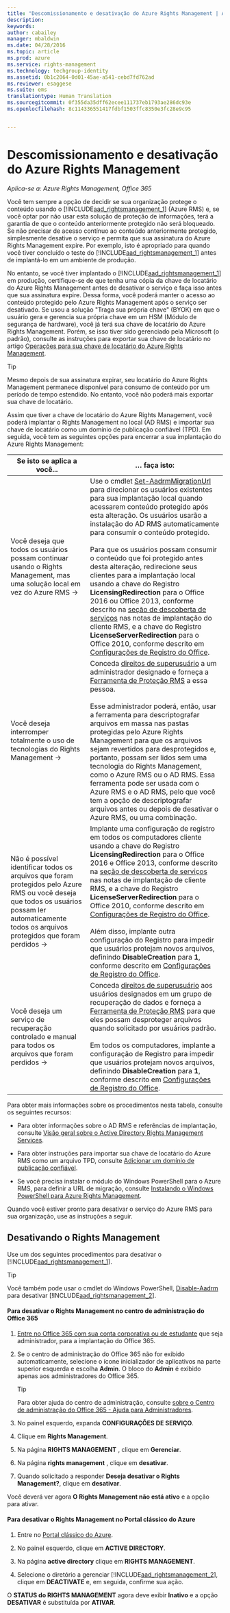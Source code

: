 ```yaml
---
title: "Descomissionamento e desativação do Azure Rights Management | Azure RMS"
description: 
keywords: 
author: cabailey
manager: mbaldwin
ms.date: 04/28/2016
ms.topic: article
ms.prod: azure
ms.service: rights-management
ms.technology: techgroup-identity
ms.assetid: 0b1c2064-0d01-45ae-a541-cebd7fd762ad
ms.reviewer: esaggese
ms.suite: ems
translationtype: Human Translation
ms.sourcegitcommit: 0f355da35dff62ecee111737eb1793ae286dc93e
ms.openlocfilehash: 8c114336551417fdbf1503ffc8350e3fc28e9c95


---
```


# Descomissionamento e desativação do Azure Rights Management

*Aplica-se a: Azure Rights Management, Office 365*

Você tem sempre a opção de decidir se sua organização protege o conteúdo usando o [!INCLUDE[aad_rightsmanagement_1](../includes/aad_rightsmanagement_1_md.md)] (Azure RMS) e, se você optar por não usar esta solução de proteção de informações, terá a garantia de que o conteúdo anteriormente protegido não será bloqueado. Se não precisar de acesso contínuo ao conteúdo anteriormente protegido, simplesmente desative o serviço e permita que sua assinatura do Azure Rights Management expire. Por exemplo, isto é apropriado para quando você tiver concluído o teste do [!INCLUDE[aad_rightsmanagement_1](../includes/aad_rightsmanagement_1_md.md)] antes de implantá-lo em um ambiente de produção.

No entanto, se você tiver implantado o [!INCLUDE[aad_rightsmanagement_1](../includes/aad_rightsmanagement_1_md.md)] em produção, certifique-se de que tenha uma cópia da chave de locatário do Azure Rights Management antes de desativar o serviço e faça isso antes que sua assinatura expire. Dessa forma, você poderá manter o acesso ao conteúdo protegido pelo Azure Rights Management após o serviço ser desativado. Se usou a solução "Traga sua própria chave" (BYOK) em que o usuário gera e gerencia sua própria chave em um HSM (Módulo de segurança de hardware), você já terá sua chave de locatário do Azure Rights Management. Porém, se isso tiver sido gerenciado pela Microsoft (o padrão), consulte as instruções para exportar sua chave de locatário no artigo [Operações para sua chave de locatário do Azure Rights Management](operations-tenant-key.md).

> [!TIP]
> Mesmo depois de sua assinatura expirar, seu locatário do Azure Rights Management permanece disponível para consumo de conteúdo por um período de tempo estendido. No entanto, você não poderá mais exportar sua chave de locatário.

Assim que tiver a chave de locatário do Azure Rights Management, você poderá implantar o Rights Management no local (AD RMS) e importar sua chave de locatário como um domínio de publicação confiável (TPD). Em seguida, você tem as seguintes opções para encerrar a sua implantação do Azure Rights Management:

|Se isto se aplica a você...|… faça isto:|
|----------------------------|--------------|
|Você deseja que todos os usuários possam continuar usando o Rights Management, mas uma solução local em vez do Azure RMS    →|Use o cmdlet [Set-AadrmMigrationUrl](https://msdn.microsoft.com/library/azure/dn629429.aspx) para direcionar os usuários existentes para sua implantação local quando acessarem conteúdo protegido após esta alteração. Os usuários usarão a instalação do AD RMS automaticamente para consumir o conteúdo protegido.<br /><br />Para que os usuários possam consumir o conteúdo que foi protegido antes desta alteração, redirecione seus clientes para a implantação local usando a chave do Registro **LicensingRedirection** para o Office 2016 ou Office 2013, conforme descrito na [seção de descoberta de serviços](../rms-client/client-deployment-notes.md) nas notas de implantação do cliente RMS, e a chave do Registro **LicenseServerRedirection** para o Office 2010, conforme descrito em [Configurações de Registro do Office](https://technet.microsoft.com/library/dd772637%28v=ws.10%29.aspx).|
|Você deseja interromper totalmente o uso de tecnologias do Rights Management    →|Conceda [direitos de superusuário](../deploy-use/configure-super-users.md) a um administrador designado e forneça a [Ferramenta de Proteção RMS](http://www.microsoft.com/en-us/download/details.aspx?id=47256) a essa pessoa.<br /><br />Esse administrador poderá, então, usar a ferramenta para descriptografar arquivos em massa nas pastas protegidas pelo Azure Rights Management para que os arquivos sejam revertidos para desprotegidos e, portanto, possam ser lidos sem uma tecnologia do Rights Management, como o Azure RMS ou o AD RMS. Essa ferramenta pode ser usada com o Azure RMS e o AD RMS, pelo que você tem a opção de descriptografar arquivos antes ou depois de desativar o Azure RMS, ou uma combinação.|
|Não é possível identificar todos os arquivos que foram protegidos pelo Azure RMS ou você deseja que todos os usuários possam ler automaticamente todos os arquivos protegidos que foram perdidos    →|Implante uma configuração de registro em todos os computadores cliente usando a chave do Registro **LicensingRedirection** para o Office 2016 e Office 2013, conforme descrito na [seção de descoberta de serviços](../rms-client/client-deployment-notes.md) nas notas de implantação de cliente RMS, e a chave do Registro **LicenseServerRedirection** para o Office 2010, conforme descrito em [Configurações de Registro do Office](https://technet.microsoft.com/library/dd772637%28v=ws.10%29.aspx).<br /><br />Além disso, implante outra configuração do Registro para impedir que usuários protejam novos arquivos, definindo **DisableCreation** para **1**, conforme descrito em [Configurações de Registro do Office](https://technet.microsoft.com/library/dd772637%28v=ws.10%29.aspx).|
|Você deseja um serviço de recuperação controlado e manual para todos os arquivos que foram perdidos    →|Conceda [direitos de superusuário](../deploy-use/configure-super-users.md) aos usuários designados em um grupo de recuperação de dados e forneça a [Ferramenta de Proteção RMS](http://www.microsoft.com/en-us/download/details.aspx?id=47256) para que eles possam desproteger arquivos quando solicitado por usuários padrão.<br /><br />Em todos os computadores, implante a configuração de Registro para impedir que usuários protejam novos arquivos, definindo **DisableCreation** para **1**, conforme descrito em [Configurações de Registro do Office](https://technet.microsoft.com/library/dd772637%28v=ws.10%29.aspx).|
Para obter mais informações sobre os procedimentos nesta tabela, consulte os seguintes recursos:

-   Para obter informações sobre o AD RMS e referências de implantação, consulte [Visão geral sobre o Active Directory Rights Management Services](https://technet.microsoft.com/library/hh831364.aspx).

-   Para obter instruções para importar sua chave de locatário do Azure RMS como um arquivo TPD, consulte [Adicionar um domínio de publicação confiável](https://technet.microsoft.com/library/cc771460.aspx).

-   Se você precisa instalar o módulo do Windows PowerShell para o Azure RMS, para definir a URL de migração, consulte [Instalando o Windows PowerShell para Azure Rights Management](install-powershell.md).

Quando você estiver pronto para desativar o serviço do Azure RMS para sua organização, use as instruções a seguir.

## Desativando o Rights Management
Use um dos seguintes procedimentos para desativar o [!INCLUDE[aad_rightsmanagement_1](../includes/aad_rightsmanagement_1_md.md)].

> [!TIP]
> Você também pode usar o cmdlet do Windows PowerShell, [Disable-Aadrm](http://msdn.microsoft.com/library/windowsazure/dn629422.aspx) para desativar [!INCLUDE[aad_rightsmanagement_2](../includes/aad_rightsmanagement_2_md.md)].

#### Para desativar o Rights Management no centro de administração do Office 365

1.  [Entre no Office 365 com sua conta corporativa ou de estudante](https://portal.office.com/) que seja administrador, para a implantação do Office 365.

2.  Se o centro de administração do Office 365 não for exibido automaticamente, selecione o ícone inicializador de aplicativos na parte superior esquerda e escolha **Admin**. O bloco do **Admin** é exibido apenas aos administradores do Office 365.

    > [!TIP]
    > Para obter ajuda do centro de administração, consulte [sobre o Centro de administração do Office 365 - Ajuda para Administradores](https://support.office.com/article/About-the-Office-365-admin-center-Admin-Help-58537702-d421-4d02-8141-e128e3703547).

3.  No painel esquerdo, expanda **CONFIGURAÇÕES DE SERVIÇO**.

4.  Clique em **Rights Management**.

5.  Na página **RIGHTS MANAGEMENT** , clique em **Gerenciar**.

6.  Na página **rights management** , clique em **desativar**.

7.  Quando solicitado a responder **Deseja desativar o Rights Management?**, clique em **desativar**.

Você deverá ver agora **O Rights Management não está ativo** e a opção para ativar.

#### Para desativar o Rights Management no Portal clássico do Azure

1.  Entre no [Portal clássico do Azure](http://go.microsoft.com/fwlink/p/?LinkID=275081).

2.  No painel esquerdo, clique em **ACTIVE DIRECTORY**.

3.  Na página **active directory** clique em **RIGHTS MANAGEMENT**.

4.  Selecione o diretório a gerenciar [!INCLUDE[aad_rightsmanagement_2](../includes/aad_rightsmanagement_2_md.md)], clique em **DEACTIVATE** e, em seguida, confirme sua ação.

O **STATUS do RIGHTS MANAGEMENT** agora deve exibir **Inativo** e a opção **DESATIVAR** é substituída por **ATIVAR**.






<!--HONumber=Jul16_HO3-->


